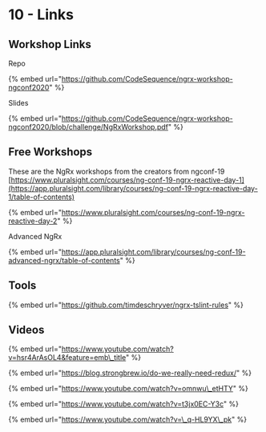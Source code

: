 # 10 - Links

## Workshop Links

Repo

{% embed url="https://github.com/CodeSequence/ngrx-workshop-ngconf2020" %}

Slides

{% embed url="https://github.com/CodeSequence/ngrx-workshop-ngconf2020/blob/challenge/NgRxWorkshop.pdf" %}

## Free Workshops

These are the NgRx workshops from the creators from ngconf-19  
[https://www.pluralsight.com/courses/ng-conf-19-ngrx-reactive-day-1](https://app.pluralsight.com/library/courses/ng-conf-19-ngrx-reactive-day-1/table-of-contents)

{% embed url="https://www.pluralsight.com/courses/ng-conf-19-ngrx-reactive-day-2" %}



Advanced NgRx

{% embed url="https://app.pluralsight.com/library/courses/ng-conf-19-advanced-ngrx/table-of-contents" %}

## Tools

{% embed url="https://github.com/timdeschryver/ngrx-tslint-rules" %}

## Videos

{% embed url="https://www.youtube.com/watch?v=hsr4ArAsOL4&feature=emb\_title" %}

{% embed url="https://blog.strongbrew.io/do-we-really-need-redux/" %}

{% embed url="https://www.youtube.com/watch?v=omnwu\_etHTY" %}

{% embed url="https://www.youtube.com/watch?v=t3jx0EC-Y3c" %}

{% embed url="https://www.youtube.com/watch?v=\_q-HL9YX\_pk" %}







